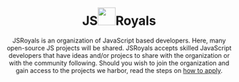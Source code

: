 <h1 align="center">JS<img src="https://avatars.githubusercontent.com/u/109771956?s=200&v=4" height=40>Royals</h1>
<p align="center">
  JSRoyals is an organization of JavaScript based developers. Here, many open-source JS projects will be shared. JSRoyals accepts skilled JavaScript developers that have ideas and/or projecs to share with the organization or with the community following. Should you wish to join the organization and gain access to the projects we harbor, read the steps on <a href="https://github.com/JSRoyals/.github/blob/main/applying/applying.md">how to apply</a>.
</p>

